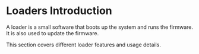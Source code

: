 # Loaders Introduction

A loader is a small software that boots up the system and runs the firmware. It is also used to update the firmware.

This section covers different loader features and usage details.
